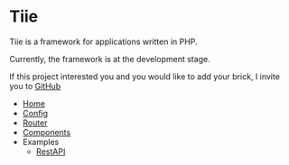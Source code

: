 # Tiie

Tiie is a framework for applications written in PHP.

Currently, the framework is at the development stage.

If this project interested you and you would like to add your brick, I invite you to <a href="https://github.com/tiie/tiie"> GitHub </a>

* [Home](/)
* [Config](components/config/README.md)
* [Router](components/router/README.md)
* [Components](components/components/README.md)
* Examples
    * [RestAPI](examples/rest-api/)